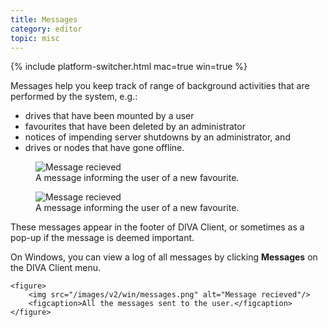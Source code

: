 ```yaml
---
title: Messages
category: editor
topic: misc
---
```


{% include platform-switcher.html mac=true win=true %}

Messages help you keep track of range of background activities that are performed by the system, e.g.:

- drives that have been mounted by a user
- favourites that have been deleted by an administrator
- notices of impending server shutdowns by an administrator, and
- drives or nodes that have gone offline.

<figure class="platform-mac">
	<img src="/images/v2/mac/message-recieved.png" alt="Message recieved"/>
	<figcaption>A message informing the user of a new favourite.</figcaption>
</figure>

<figure class="platform-win">
	<img src="/images/v2/win/message-recieved.png" alt="Message recieved"/>
	<figcaption>A message informing the user of a new favourite.</figcaption>
</figure>

These messages appear in the footer of DIVA Client, or sometimes as a pop-up if the message is deemed important.

<div class="platform-win">
	<p>On Windows, you can view a log of all messages by clicking <strong>Messages</strong> on the DIVA Client menu.</p>

	<figure>
		<img src="/images/v2/win/messages.png" alt="Message recieved"/>
		<figcaption>All the messages sent to the user.</figcaption>
	</figure>
</div>
